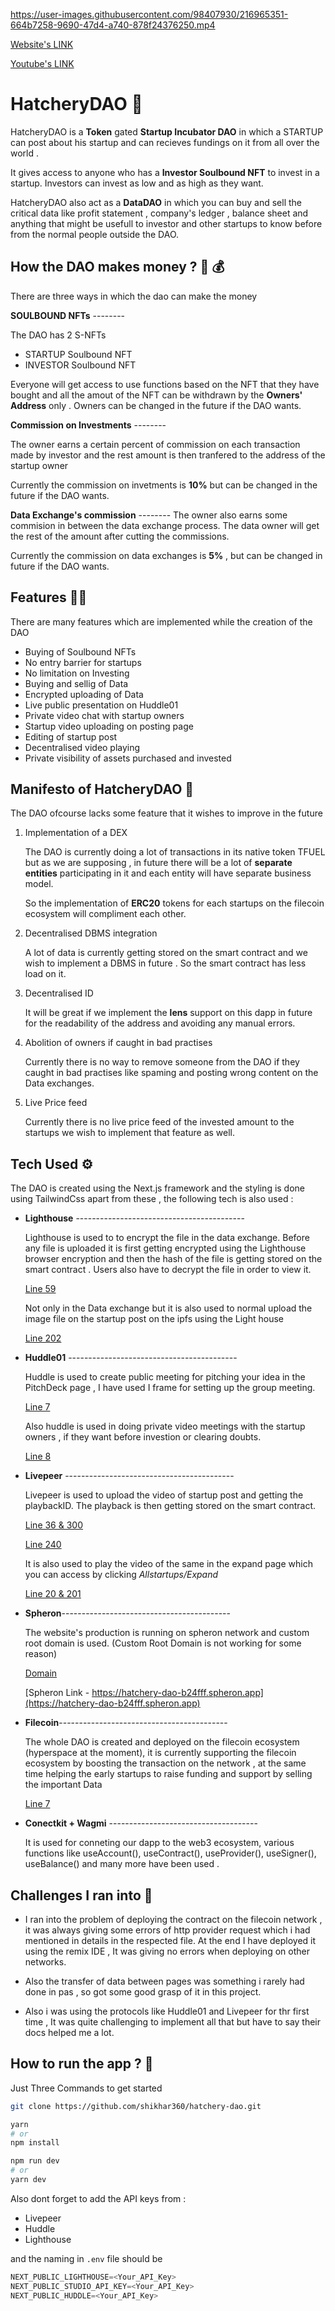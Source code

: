 https://user-images.githubusercontent.com/98407930/216965351-664b7258-9690-47d4-a740-878f24376250.mp4

[Website's LINK](https://hatchery-dao.vercel.app/)

[Youtube's LINK](https://youtu.be/BLiCtM5fUBs)

# HatcheryDAO 🐣️

HatcheryDAO is a **Token** gated **Startup Incubator DAO** in which a STARTUP can post about his startup and can recieves fundings on it from all over the world .

It gives access to anyone who has a **Investor Soulbound NFT** to invest in a startup. Investors can invest as low and as high as they want.

HatcheryDAO also act as a **DataDAO** in which you can buy and sell the critical data like profit statement , company's ledger , balance sheet and anything that might be usefull to investor and other startups to know before from the normal people outside the DAO.

## How the DAO makes money ? 💸️ 💰️

There are three ways in which the dao can make the money

**SOULBOUND NFTs** --------

The DAO has 2 S-NFTs

- STARTUP Soulbound NFT
- INVESTOR Soulbound NFT

Everyone will get access to use functions based on the NFT that they have bought and all the amout of the NFT can be withdrawn by the **Owners' Address** only . Owners can be changed in the future if the DAO wants.

**Commission on Investments** --------

The owner earns a certain percent of commission on each transaction made by investor and the rest amount is then tranfered to the address of the startup owner

Currently the commission on invetments is **10%** but can be changed in the future if the DAO wants.

**Data Exchange's commission** --------
The owner also earns some commision in between the data exchange process. The data owner will get the rest of the amount after cutting the commissions.

Currently the commission on data exchanges is **5%** , but can be changed in future if the DAO wants.

## Features 🧑‍💻️

There are many features which are implemented while the creation of the DAO

- Buying of Soulbound NFTs
- No entry barrier for startups
- No limitation on Investing
- Buying and sellig of Data
- Encrypted uploading of Data
- Live public presentation on Huddle01
- Private video chat with startup owners
- Startup video uploading on posting page
- Editing of startup post
- Decentralised video playing
- Private visibility of assets purchased and invested

## Manifesto of HatcheryDAO 🔮️

The DAO ofcourse lacks some feature that it wishes to improve in the future

1. Implementation of a DEX

   The DAO is currently doing a lot of transactions in its native token TFUEL but as we are supposing , in future there will be a lot of **separate entities** participating in it and each entity will have separate business model.

   So the implementation of **ERC20** tokens for each startups on the filecoin ecosystem will compliment each other.

2. Decentralised DBMS integration

   A lot of data is currently getting stored on the smart contract and we wish to implement a DBMS in future . So the smart contract has less load on it.

3. Decentralised ID

   It will be great if we implement the **lens** support on this dapp in future for the readability of the address and avoiding any manual errors.

4. Abolition of owners if caught in bad practises

   Currently there is no way to remove someone from the DAO if they caught in bad practises like spaming and posting wrong content on the Data exchanges.

5. Live Price feed

   Currently there is no live price feed of the invested amount to the startups we wish to implement that feature as well.

## Tech Used ⚙️

The DAO is created using the Next.js framework and the styling is done using TailwindCss apart from these , the following tech is also used :

- **Lighthouse** ------------------------------------------

  Lighthouse is used to to encrypt the file in the data exchange. Before any file is uploaded it is first getting encrypted using the Lighthouse browser encryption and then the hash of the file is getting stored on the smart contract . Users also have to decrypt the file in order to view it.

  [Line 59 ](https://github.com/shikhar360/hatchery-dao/blob/main/components/DataExForm.tsx)

  Not only in the Data exchange but it is also used to normal upload the image file on the startup post on the ipfs using the Light house

  [Line 202 ](https://github.com/shikhar360/hatchery-dao/blob/main/pages/EditPost.tsx)

- **Huddle01** ------------------------------------------

  Huddle is used to create public meeting for pitching your idea in the PitchDeck page , I have used I frame for setting up the group meeting.

  [Line 7](https://github.com/shikhar360/hatchery-dao/blob/main/pages/PitchDeckPublic.tsx)

  Also huddle is used in doing private video meetings with the startup owners , if they want before investion or clearing doubts.

  [Line 8](https://github.com/shikhar360/hatchery-dao/blob/main/pages/PitchDeck.tsx)

- **Livepeer** ------------------------------------------

  Livepeer is used to upload the video of startup post and getting the playbackID. The playback is then getting stored on the smart contract.

  [Line 36 & 300](https://github.com/shikhar360/hatchery-dao/blob/main/pages/PostStartup.tsx)

  [Line 240](https://github.com/shikhar360/hatchery-dao/blob/main/pages/EditPost.tsx)

  It is also used to play the video of the same in the expand page which you can access by clicking _Allstartups/Expand_

  [Line 20 & 201](https://github.com/shikhar360/hatchery-dao/blob/main/pages/Expand.tsx)

- **Spheron**------------------------------------------

  The website's production is running on spheron network and custom root domain is used. (Custom Root Domain is not working for some reason)

  [Domain](https://hatcherydao.tech)

  [Spheron Link - https://hatchery-dao-b24fff.spheron.app](https://hatchery-dao-b24fff.spheron.app)

- **Filecoin**------------------------------------------

  The whole DAO is created and deployed on the filecoin ecosystem (hyperspace at the moment), it is currently supporting the filecoin ecosystem by boosting the transaction on the network , at the same time helping the early startups to raise funding and support by selling the important Data

  [Line 7](https://github.com/shikhar360/hatchery-dao/blob/main/contract/scripts/deploy.js)

- **Conectkit + Wagmi** -------------------------------------

  It is used for conneting our dapp to the web3 ecosystem, various functions like useAccount(), useContract(), useProvider(), useSigner(), useBalance() and many more have been used .

## Challenges I ran into 🏇️

- I ran into the problem of deploying the contract on the filecoin network , it was always giving some errors of http provider request which i had mentioned in details in the respected file. At the end I have deployed it using the remix IDE , It was giving no errors when deploying on other networks.

- Also the transfer of data between pages was something i rarely had done in pas , so got some good grasp of it in this project.

- Also i was using the protocols like Huddle01 and Livepeer for thr first time , It was quite challenging to implement all that but have to say their docs helped me a lot.

## How to run the app ? 💫️

Just Three Commands to get started

```bash
git clone https://github.com/shikhar360/hatchery-dao.git

yarn
# or
npm install

npm run dev
# or
yarn dev
```

Also dont forget to add the API keys from :

- Livepeer
- Huddle
- Lighthouse

and the naming in `.env` file should be

```js
NEXT_PUBLIC_LIGHTHOUSE=<Your_API_Key>
NEXT_PUBLIC_STUDIO_API_KEY=<Your_API_Key>
NEXT_PUBLIC_HUDDLE=<Your_API_Key>
```
